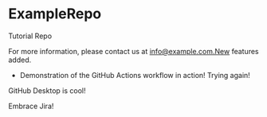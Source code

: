 # ExampleRepo
Tutorial Repo

For more information, please contact us at info@example.com.New features added.

- Demonstration of the GitHub Actions workflow in action! Trying again!

GitHub Desktop is cool!

Embrace Jira!